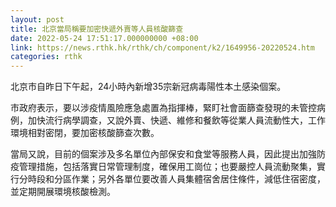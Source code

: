 ```yaml
---
layout: post
title: 北京當局稱要加密快遞外賣等人員核酸篩查
date: 2022-05-24 17:51:17.000000000 +08:00
link: https://news.rthk.hk/rthk/ch/component/k2/1649956-20220524.htm
categories: rthk
---
```


北京市自昨日下午起，24小時內新增35宗新冠病毒陽性本土感染個案。

市政府表示，要以涉疫情風險應急處置為指揮棒，緊盯社會面篩查發現的未管控病例，加快流行病學調查，又說外賣、快遞、維修和餐飲等從業人員流動性大，工作環境相對密閉，要加密核酸篩查次數。

當局又說，目前的個案涉及多名單位內部保安和食堂等服務人員，因此提出加強防疫管理措施，包括落實日常管理制度，確保用工崗位；也要嚴控人員流動聚集，實行分時段和分區作業；另外各單位要改善人員集體宿舍居住條件，減低住宿密度，並定期開展環境核酸檢測。
